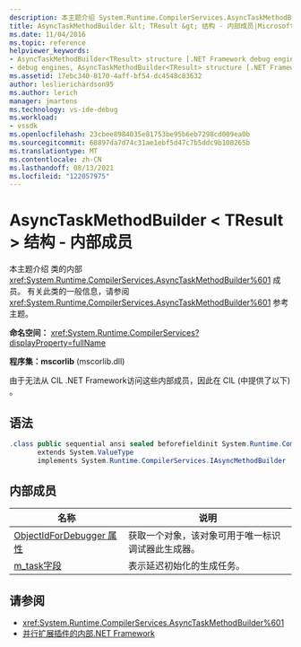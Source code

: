 ```yaml
---
description: 本主题介绍 System.Runtime.CompilerServices.AsyncTaskMethodBuilder 类的内部成员。
title: AsyncTaskMethodBuilder &lt; TResult &gt; 结构 - 内部成员|Microsoft Docs
ms.date: 11/04/2016
ms.topic: reference
helpviewer_keywords:
- AsyncTaskMethodBuilder<TResult> structure [.NET Framework debug engines]
- debug engines, AsyncTaskMethodBuilder<TResult> structure [.NET Framework]
ms.assetid: 17ebc340-8170-4aff-bf54-dc4548c83632
author: leslierichardson95
ms.author: lerich
manager: jmartens
ms.technology: vs-ide-debug
ms.workload:
- vssdk
ms.openlocfilehash: 23cbee8984035e81753be95b6eb7298cd009ea0b
ms.sourcegitcommit: 68897da7d74c31ae1ebf5d47c7b5ddc9b108265b
ms.translationtype: MT
ms.contentlocale: zh-CN
ms.lasthandoff: 08/13/2021
ms.locfileid: "122057975"
---
```

# <a name="asynctaskmethodbuilderlttresultgt-structure---internal-members"></a>AsyncTaskMethodBuilder &lt; TResult &gt; 结构 - 内部成员
本主题介绍 类的内部 <xref:System.Runtime.CompilerServices.AsyncTaskMethodBuilder%601> 成员。 有关此类的一般信息，请参阅 <xref:System.Runtime.CompilerServices.AsyncTaskMethodBuilder%601> 参考主题。

 **命名空间：** <xref:System.Runtime.CompilerServices?displayProperty=fullName>

 **程序集：mscorlib** (mscorlib.dll) 

 由于无法从 CIL .NET Framework访问这些内部成员，因此在 CIL (中提供了以下) 。

## <a name="syntax"></a>语法

```csharp
.class public sequential ansi sealed beforefieldinit System.Runtime.CompilerServices.AsyncTaskMethodBuilder`1<TResult>
       extends System.ValueType
       implements System.Runtime.CompilerServices.IAsyncMethodBuilder
```

## <a name="internal-members"></a>内部成员

|名称|说明|
|----------|-----------------|
|[ObjectIdForDebugger 属性](../../extensibility/debugger/asynctaskmethodbuilder-tresult-objectidfordebugger-property.md)|获取一个对象，该对象可用于唯一标识调试器此生成器。|
|[m_task字段](../../extensibility/debugger/asynctaskmethodbuilder-tresult-m-task-field.md)|表示延迟初始化的生成任务。|

## <a name="see-also"></a>请参阅
- <xref:System.Runtime.CompilerServices.AsyncTaskMethodBuilder%601>
- [并行扩展插件的内部.NET Framework](../../extensibility/debugger/parallel-extension-internals-for-the-dotnet-framework.md)
